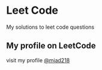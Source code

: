 # Leet Code
My solutions to leet code questions

## My profile on LeetCode 
visit my profile [@mjad218](https://leetcode.com/mjad218/)


